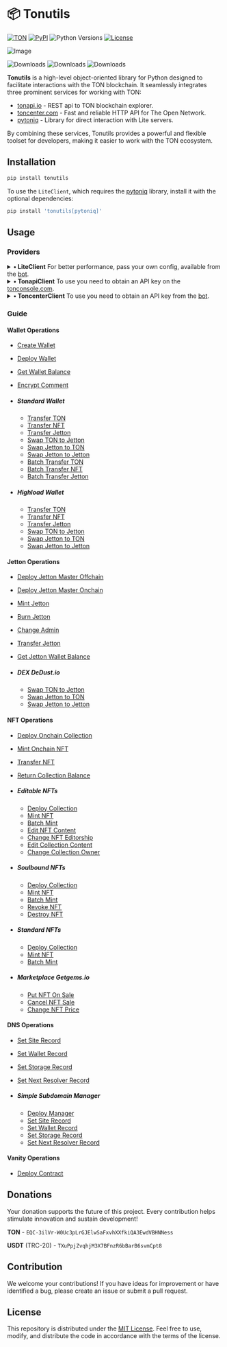 # 📦 Tonutils

[![TON](https://img.shields.io/badge/TON-grey?logo=TON&logoColor=40AEF0)](https://ton.org)
[![PyPI](https://img.shields.io/pypi/v/tonutils.svg?color=FFE873&labelColor=3776AB)](https://pypi.python.org/pypi/tonutils)
![Python Versions](https://img.shields.io/badge/Python-3.10%20--%203.12-black?color=FFE873&labelColor=3776AB)
[![License](https://img.shields.io/github/license/nessshon/tonutils)](LICENSE)

![Image](https://telegra.ph//file/068ea06087c9ce8c6bfed.jpg)

![Downloads](https://pepy.tech/badge/tonutils)
![Downloads](https://pepy.tech/badge/tonutils/month)
![Downloads](https://pepy.tech/badge/tonutils/week)

**Tonutils** is a high-level object-oriented library for Python designed to facilitate interactions with the TON
blockchain. It seamlessly integrates three prominent services for working with TON:

- [tonapi.io](https://tonapi.io) - REST api to TON blockchain explorer.
- [toncenter.com](https://toncenter.com) - Fast and reliable HTTP API for The Open Network.
- [pytoniq](https://github.com/yungwine/pytoniq) - Library for direct interaction with Lite servers.

By combining these services, Tonutils provides a powerful and flexible toolset for developers, making it easier to work
with the TON ecosystem.

## Installation

```bash
pip install tonutils
```

To use the `LiteClient`, which requires the [pytoniq](https://github.com/yungwine/pytoniq) library, install it with the
optional dependencies:

```bash
pip install 'tonutils[pytoniq]'
```

## Usage

### Providers

<details>
<summary><b>• LiteClient</b> For better performance, pass your own config, available from the <a href="https://t.me/liteserver_bot" target="_blank">bot</a>.</summary>

Client Initialization:

```python
from tonutils.client import LiteClient

config = None
IS_TESTNET = True
client = LiteClient(config=config, is_testnet=IS_TESTNET)
```

</details>

<details>
<summary><b>• TonapiClient</b> To use you need to obtain an API key on the <a href="https://tonconsole.com" target="_blank">tonconsole.com</a>.</summary>

Client Initialization

```python
from tonutils.client import TonapiClient

API_KEY = ""
IS_TESTNET = True
client = TonapiClient(api_key=API_KEY, is_testnet=IS_TESTNET)
```

</details>

<details>
<summary><b>• ToncenterClient</b> To use you need to obtain an API key from the <a href="https://t.me/tonapibot" target="_blank">bot</a>.</summary>

Client Initialization

```python
from tonutils.client import ToncenterClient

API_KEY = ""
IS_TESTNET = True
client = ToncenterClient(api_key=API_KEY, is_testnet=IS_TESTNET)
```

</details>

### Guide

#### Wallet Operations

- [Create Wallet](examples/wallet/create_wallet.py)
- [Deploy Wallet](examples/wallet/deploy_wallet.py)
- [Get Wallet Balance](examples/wallet/get_balance.py)
- [Encrypt Comment](examples/wallet/encrypt_comment.py)

- ##### Standard Wallet

  - [Transfer TON](examples/wallet/common/transfer_ton.py)
  - [Transfer NFT](examples/wallet/common/transfer_nft.py)
  - [Transfer Jetton](examples/wallet/common/transfer_jetton.py)
  - [Swap TON to Jetton](examples/wallet/common/dex/dedust/swap_ton_to_jetton.py)
  - [Swap Jetton to TON](examples/wallet/common/dex/dedust/swap_jetton_to_ton.py)
  - [Swap Jetton to Jetton](examples/wallet/common/dex/dedust/swap_jetton_to_jetton.py)
  - [Batch Transfer TON](examples/wallet/common/batch_transfer_ton.py)
  - [Batch Transfer NFT](examples/wallet/common/batch_transfer_nft.py)
  - [Batch Transfer Jetton](examples/wallet/common/batch_transfer_jetton.py)

- ##### Highload Wallet

  - [Transfer TON](examples/wallet/highload/transfer_ton.py)
  - [Transfer NFT](examples/wallet/highload/transfer_nft.py)
  - [Transfer Jetton](examples/wallet/highload/transfer_jetton.py)
  - [Swap TON to Jetton](examples/wallet/highload/dex/dedust/swap_ton_to_jetton.py)
  - [Swap Jetton to TON](examples/wallet/highload/dex/dedust/swap_jetton_to_ton.py)
  - [Swap Jetton to Jetton](examples/wallet/highload/dex/dedust/swap_jetton_to_jetton.py)

#### Jetton Operations

- [Deploy Jetton Master Offchain](examples/jetton/deploy_master.py)
- [Deploy Jetton Master Onchain](examples/jetton/deploy_master_onchain.py)
- [Mint Jetton](examples/jetton/mint_jetton.py)
- [Burn Jetton](examples/jetton/burn_jetton.py)
- [Change Admin](examples/jetton/change_admin.py)
- [Transfer Jetton](examples/jetton/transfer_jetton.py)
- [Get Jetton Wallet Balance](examples/jetton/get_balance.py)

- ##### DEX DeDust.io

  - [Swap TON to Jetton](examples/jetton/dex/dedust/swap_ton_to_jetton.py)
  - [Swap Jetton to TON](examples/jetton/dex/dedust/swap_jetton_to_ton.py)
  - [Swap Jetton to Jetton](examples/jetton/dex/dedust/swap_jetton_to_jetton.py)

#### NFT Operations

- [Deploy Onchain Collection](examples/nft/deploy_onchain_collection.py)
- [Mint Onchain NFT](examples/nft/mint_onchain_nft.py)
- [Transfer NFT](examples/nft/transfer_nft.py)
- [Return Collection Balance](examples/nft/return_collection_balance.py)

- ##### Editable NFTs

  - [Deploy Collection](examples/nft/editbale/deploy_collection.py)
  - [Mint NFT](examples/nft/editbale/mint_nft.py)
  - [Batch Mint](examples/nft/editbale/batch_mint.py)
  - [Edit NFT Content](examples/nft/editbale/edit_nft_content.py)
  - [Change NFT Editorship](examples/nft/editbale/change_nft_editorship.py)
  - [Edit Collection Content](examples/nft/editbale/edit_collection_content.py)
  - [Change Collection Owner](examples/nft/editbale/change_collection_owner.py)

- ##### Soulbound NFTs

  - [Deploy Collection](examples/nft/soulbound/deploy_collection.py)
  - [Mint NFT](examples/nft/soulbound/mint_nft.py)
  - [Batch Mint](examples/nft/soulbound/batch_mint.py)
  - [Revoke NFT](examples/nft/soulbound/revoke_nft.py)
  - [Destroy NFT](examples/nft/soulbound/destroy_nft.py)

- ##### Standard NFTs

  - [Deploy Collection](examples/nft/standard/deploy_collection.py)
  - [Mint NFT](examples/nft/standard/mint_nft.py)
  - [Batch Mint](examples/nft/standard/batch_mint.py)

- ##### Marketplace Getgems.io

  - [Put NFT On Sale](examples/nft/marketplace/getgems/put_on_sale.py)
  - [Cancel NFT Sale](examples/nft/marketplace/getgems/cancel_sale.py)
  - [Change NFT Price](examples/nft/marketplace/getgems/change_price.py)

#### DNS Operations

- [Set Site Record](examples/dns/set_site.py)
- [Set Wallet Record](examples/dns/set_wallet.py)
- [Set Storage Record](examples/dns/set_storage.py)
- [Set Next Resolver Record](examples/dns/set_next_resolver.py)

- ##### Simple Subdomain Manager

  - [Deploy Manager](examples/dns/simple_subdomain/deploy_manager.py)
  - [Set Site Record](examples/dns/simple_subdomain/set_site.py)
  - [Set Wallet Record](examples/dns/simple_subdomain/set_wallet.py)
  - [Set Storage Record](examples/dns/simple_subdomain/set_storage.py)
  - [Set Next Resolver Record](examples/dns/simple_subdomain/set_next_resolver.py)

#### Vanity Operations

- [Deploy Contract](examples/vanity/deploy_contract.py)

## Donations

Your donation supports the future of this project. Every contribution helps stimulate innovation and sustain
development!

**TON** - `EQC-3ilVr-W0Uc3pLrGJElwSaFxvhXXfkiQA3EwdVBHNNess`

**USDT** (TRC-20) - `TXuPpjZvqhjM3X7BFnzR6bBarB6svmCpt8`

## Contribution

We welcome your contributions! If you have ideas for improvement or have identified a bug, please create an issue or
submit a pull request.

## License

This repository is distributed under the [MIT License](LICENSE).
Feel free to use, modify, and distribute the code in accordance with the terms of the license.
